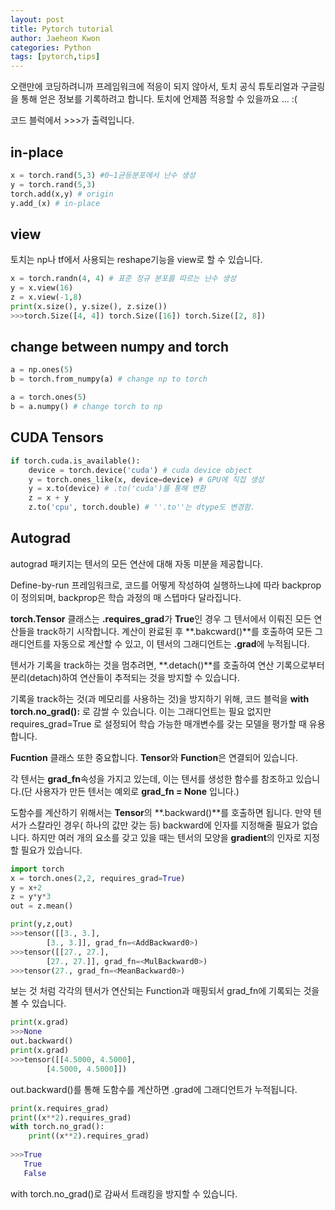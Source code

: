 ```yaml
---
layout: post
title: Pytorch tutorial
author: Jaeheon Kwon
categories: Python
tags: [pytorch,tips]
---
```




오랜만에 코딩하려니까 프레임워크에 적응이 되지 않아서, 토치 공식 튜토리얼과 구글링을 통해 얻은 정보를 기록하려고 합니다. 토치에 언제쯤 적응할 수 있을까요 ... :(

코드 블럭에서 >>>가 출력입니다.



## in-place

```python
x = torch.rand(5,3) #0~1균등분포에서 난수 생성 
y = torch.rand(5,3)
torch.add(x,y) # origin
y.add_(x) # in-place
```



## view

토치는 np나 tf에서 사용되는 reshape기능을 view로 할 수 있습니다.

```python
x = torch.randn(4, 4) # 표준 정규 분포를 따르는 난수 생성
y = x.view(16)
z = x.view(-1,8)
print(x.size(), y.size(), z.size())
>>>torch.Size([4, 4]) torch.Size([16]) torch.Size([2, 8])
```



## change between numpy and torch

```python
a = np.ones(5)
b = torch.from_numpy(a) # change np to torch

a = torch.ones(5)
b = a.numpy() # change torch to np
```



## CUDA Tensors

```python
if torch.cuda.is_available():
	device = torch.device('cuda') # cuda device object 
    y = torch.ones_like(x, device=device) # GPU에 직접 생성
    y = x.to(device) # .to('cuda')를 통해 변환
    z = x + y
    z.to('cpu', torch.double) # ''.to''는 dtype도 변경함.
```



## Autograd

autograd 패키지는 텐서의 모든 연산에 대해 자동 미분을 제공합니다.

Define-by-run 프레임워크로, 코드를 어떻게 작성하여 실행하느냐에 따라 backprop이 정의되며, backprop은 학습 과정의 매 스텝마다 달라집니다.

**torch.Tensor** 클래스는 **.requires_grad**가 **True**인 경우 그 텐서에서 이뤄진 모든 연산들을 track하기 시작합니다. 계산이 완료된 후 **.bakcward()**를 호출하여 모든 그래디언트를 자동으로 계산할 수 있고, 이 텐서의 그래디언트는 **.grad**에 누적됩니다.

텐서가 기록을 track하는 것을 멈추려면, **.detach()**를 호출하여 연산 기록으로부터 분리(detach)하여 연산들이 추적되는 것을 방지할 수 있습니다.

기록을 track하는 것(과 메모리를 사용하는 것)을 방지하기 위해, 코드 블럭을 **with torch.no_grad():** 로 감쌀 수 있습니다. 이는 그래디언트는 필요 없지만 requires_grad=True 로 설정되어 학습 가능한 매개변수를 갖는 모델을 평가할 때 유용합니다.

**Fucntion** 클래스 또한 중요합니다. **Tensor**와  **Function**은 연결되어 있습니다.

각 텐서는 **grad_fn**속성을 가지고 있는데, 이는 텐서를 생성한 함수를 참조하고 있습니다.(단 사용자가 만든 텐서는 예외로 **grad_fn = None** 입니다.)

도함수를 계산하기 위해서는 **Tensor**의 **.backward()**를 호출하면 됩니다. 만약 텐서가 스칼라인 경우( 하나의 값만 갖는 등) backward에 인자를 지정해줄 필요가 없습니다. 하지만 여러 개의 요소를 갖고 있을 때는 텐서의 모양을 **gradient**의 인자로 지정할 필요가 있습니다.



```python
import torch
x = torch.ones(2,2, requires_grad=True)
y = x+2
z = y*y*3
out = z.mean()
```

```python
print(y,z,out)
>>>tensor([[3., 3.],
        [3., 3.]], grad_fn=<AddBackward0>)
>>>tensor([[27., 27.],
        [27., 27.]], grad_fn=<MulBackward0>)
>>>tensor(27., grad_fn=<MeanBackward0>)
```

보는 것 처럼 각각의 텐서가 연산되는 Function과 매핑되서 grad_fn에 기록되는 것을 볼 수 있습니다.



```python
print(x.grad)
>>>None
out.backward()
print(x.grad)
>>>tensor([[4.5000, 4.5000],
        [4.5000, 4.5000]])
```

out.backward()를 통해 도함수를 계산하면 .grad에 그래디언트가 누적됩니다.



```python
print(x.requires_grad)
print((x**2).requires_grad)
with torch.no_grad():
    print((x**2).requires_grad)
    
>>>True
   True
   False
```

with torch.no_grad()로 감싸서 트래킹을 방지할 수 있습니다.

